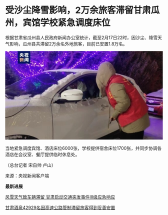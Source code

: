 # 受沙尘降雪影响，2万余旅客滞留甘肃瓜州，宾馆学校紧急调度床位

根据甘肃省瓜州县人民政府新闻办公室统计，截至2月17日22时，因沙尘、降雪天气影响，瓜州县共滞留2万余名外地旅客，目前已安置1.8万名。

![a148f6d7284a245dac0f016f64c21b3f.jpg](https://raw.githubusercontent.com/qqhsx/qqnews_image/main/2024/02/18/受沙尘降雪影响，2万余旅客滞留甘肃瓜州，宾馆学校紧急调度床位/a148f6d7284a245dac0f016f64c21b3f.jpg)

当地紧急调度宾馆、酒店床位6000张，学校提供宿舍床位1700张，并同步协调各酒店在会议室、餐厅提供临时休息处。

（总台记者 宋自帅 卢山）

来源：央视新闻客户端

**最新进展**

[风雪天气致车辆滞留 甘肃启动交通突发事件Ⅲ级应急响应](https://news.qq.com/rain/a/20240218A015VZ00)

[甘肃酒泉42929名因高速公路管制滞留旅客得到妥善安置](https://news.qq.com/rain/a/20240218A02E6900)


